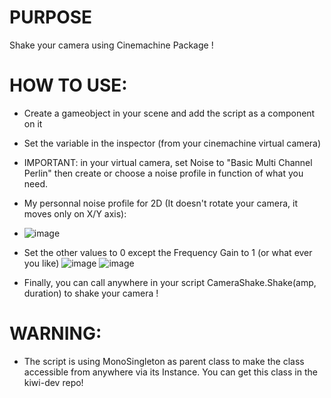 # PURPOSE
Shake your camera using Cinemachine Package !

# HOW TO USE:
- Create a gameobject in your scene and add the script as a component on it
- Set the variable in the inspector (from your cinemachine virtual camera)
- IMPORTANT: in your virtual camera, set Noise to "Basic Multi Channel Perlin" then create or choose a noise profile in function of what you need. 
- My personnal noise profile for 2D (It doesn't rotate your camera, it moves only on X/Y axis):
- ![image](https://user-images.githubusercontent.com/42917206/131716870-d4d0b7ed-2a48-4cf5-9719-077f288b1633.png)

- Set the other values to 0 except the Frequency Gain to 1 (or what ever you like)
![image](https://user-images.githubusercontent.com/42917206/131716737-a0de0b28-d7d9-4773-a8aa-0eb8316998c7.png)
![image](https://user-images.githubusercontent.com/42917206/131716896-ec70b0a4-2aed-4720-9d29-f3043c201a42.png)

- Finally, you can call anywhere in your script CameraShake.Shake(amp, duration) to shake your camera ! 

# WARNING:
- The script is using MonoSingleton as parent class to make the class accessible from anywhere via its Instance. You can get this class in the kiwi-dev repo!
